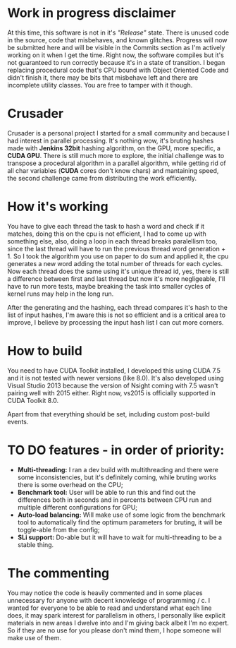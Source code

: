 # Work in progress disclaimer
At this time, this software is not in it's *"Release"* state. There is unused code in the source, code that misbehaves, and known glitches. Progress will now be submitted here and will be visible in the Commits section as I'm actively working on it when I get the time. Right now, the software compiles but it's not guaranteed to run correctly because it's in a state of transition. I began replacing procedural code that's CPU bound with Object Oriented Code and didn't finish it, there may be bits that misbehave left and there are incomplete utility classes. You are free to tamper with it though.

# Crusader
Crusader is a personal project I started for a small community and because I had interest in parallel processing. It's nothing wow, it's bruting hashes made with **Jenkins 32bit** hashing algorithm, on the GPU, more specific, a **CUDA GPU**. There is still much more to explore, the initial challenge was to transpose a procedural algorithm in a parallel algorithm, while getting rid of all char variables (**CUDA** cores don't know chars) and mantaining speed, the second challenge came from distributing the work efficiently.

# How it's working
You have to give each thread the task to hash a word and check if it matches, doing this on the cpu is not efficient, I had to come up with something else, also, doing a loop in each thread breaks paralellism too, since the last thread will have to run the previous thread word generation + 1. So I took the algorithm you use on paper to do sum and applied it, the cpu generates a new word adding the total number of threads for each cycles. Now each thread does the same using it's unique thread id, yes, there is still a difference between first and last thread but now it's more negligeable, I'll have to run more tests, maybe breaking the task into smaller cycles of kernel runs may help in the long run.

After the generating and the hashing, each thread compares it's hash to the list of input hashes, I'm aware this is not so efficient and is a critical area to improve, I believe by processing the input hash list I can cut more corners.

# How to build
You need to have CUDA Toolkit installed, I developed this using CUDA 7.5 and it is not tested with newer versions (like 8.0). It's also developed using Visual Studio 2013 because the version of Nsight coming with 7.5 wasn't pairing well with 2015 either. Right now, vs2015 is officially supported in CUDA Toolkit 8.0.

Apart from that everything should be set, including custom post-build events.

# TO DO features - in order of priority:
- **Multi-threading:** I ran a dev build with multithreading and there were some inconsistencies, but it's definitely coming, while bruting works there is some overhead on the CPU;
- **Benchmark tool:** User will be able to run this and find out the differences both in seconds and in percents between CPU run and multiple different configurations for GPU;
- **Auto-load balancing:** Will make use of some logic from the benchmark tool to automatically find the optimum parameters for bruting, it will be toggle-able from the config;
- **SLi support:** Do-able but it will have to wait for multi-threading to be a stable thing.


# The commenting
You may notice the code is heavily commented and in some places unnecessary for anyone with decent knowledge of programming / c. I wanted for everyone to be able to read and understand what each line does, it may spark interest for parallelism in others, I personally like explicit materials in new areas I dwelve into and I'm giving back albeit I'm no expert. So if they are no use for you please don't mind them, I hope someone will make use of them.
